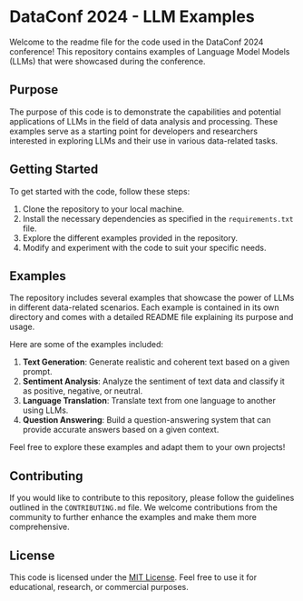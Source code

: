 # DataConf 2024 - LLM Examples

Welcome to the readme file for the code used in the DataConf 2024 conference! This repository contains examples of Language Model Models (LLMs) that were showcased during the conference.

## Purpose

The purpose of this code is to demonstrate the capabilities and potential applications of LLMs in the field of data analysis and processing. These examples serve as a starting point for developers and researchers interested in exploring LLMs and their use in various data-related tasks.

## Getting Started

To get started with the code, follow these steps:

1. Clone the repository to your local machine.
2. Install the necessary dependencies as specified in the `requirements.txt` file.
3. Explore the different examples provided in the repository.
4. Modify and experiment with the code to suit your specific needs.

## Examples

The repository includes several examples that showcase the power of LLMs in different data-related scenarios. Each example is contained in its own directory and comes with a detailed README file explaining its purpose and usage.

Here are some of the examples included:

1. **Text Generation**: Generate realistic and coherent text based on a given prompt.
2. **Sentiment Analysis**: Analyze the sentiment of text data and classify it as positive, negative, or neutral.
3. **Language Translation**: Translate text from one language to another using LLMs.
4. **Question Answering**: Build a question-answering system that can provide accurate answers based on a given context.

Feel free to explore these examples and adapt them to your own projects!

## Contributing

If you would like to contribute to this repository, please follow the guidelines outlined in the `CONTRIBUTING.md` file. We welcome contributions from the community to further enhance the examples and make them more comprehensive.

## License

This code is licensed under the [MIT License](LICENSE). Feel free to use it for educational, research, or commercial purposes.
